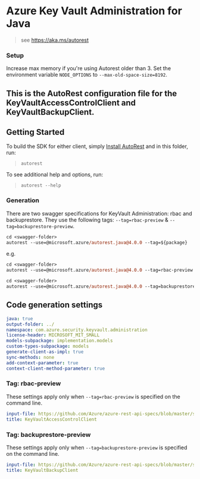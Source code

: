 # Azure Key Vault Administration for Java
> see https://aka.ms/autorest

### Setup
Increase max memory if you're using Autorest older than 3. Set the environment variable `NODE_OPTIONS` to `--max-old-space-size=8192`.

This is the AutoRest configuration file for the KeyVaultAccessControlClient and KeyVaultBackupClient.
---
## Getting Started
To build the SDK for either client, simply [Install AutoRest](https://github.com/Azure/autorest/blob/master/docs/install/readme.md) and in this folder, run:

> `autorest`

To see additional help and options, run:

> `autorest --help`

### Generation
There are two swagger specifications for KeyVault Administration: rbac and backuprestore. They use the following tags: `--tag=rbac-preview` & `--tag=backuprestore-preview`.

```ps
cd <swagger-folder>
autorest --use=@microsoft.azure/autorest.java@4.0.0 --tag=${package}
```

e.g.
```ps
cd <swagger-folder>
autorest --use=@microsoft.azure/autorest.java@4.0.0 --tag=rbac-preview
```

```ps
cd <swagger-folder>
autorest --use=@microsoft.azure/autorest.java@4.0.0 --tag=backuprestore-preview
```

## Code generation settings
``` yaml
java: true
output-folder: ../
namespace: com.azure.security.keyvault.administration
license-header: MICROSOFT_MIT_SMALL
models-subpackage: implementation.models
custom-types-subpackage: models
generate-client-as-impl: true
sync-methods: none
add-context-parameter: true
context-client-method-parameter: true
```

### Tag: rbac-preview
These settings apply only when `--tag=rbac-preview` is specified on the command line.

``` yaml $(tag) == 'rbac-preview'
input-file: https://github.com/Azure/azure-rest-api-specs/blob/master/specification/keyvault/data-plane/Microsoft.KeyVault/preview/7.2-preview/rbac.json
title: KeyVaultAccessControlClient
```

### Tag: backuprestore-preview
These settings apply only when `--tag=backuprestore-preview` is specified on the command line.

``` yaml $(tag) == 'backuprestore-preview'
input-file: https://github.com/Azure/azure-rest-api-specs/blob/master/specification/keyvault/data-plane/Microsoft.KeyVault/preview/7.2-preview/backuprestore.json
title: KeyVaultBackupClient
```
